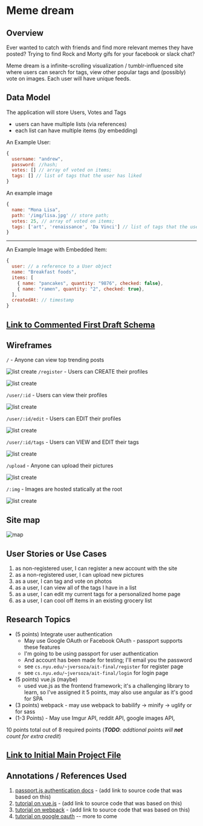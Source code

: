 # Meme dream

## Overview

Ever wanted to catch with friends and find more relevant memes they have posted? Trying to find Rock and Morty gifs for your facebook or slack chat?

Meme dream is a infinite-scrolling visualization / tumblr-influenced site where users can search for tags, view other popular tags and (possibly) vote on images. Each user will have unique feeds.


## Data Model

The application will store Users, Votes and Tags

* users can have multiple lists (via references)
* each list can have multiple items (by embedding)

An Example User:

```javascript
{
  username: "andrew",
  password: //hash;
  votes: [] // array of voted on items;
  tags: [] // list of tags that the user has liked
}
```

An example image
```javascript
{
  name: "Mona Lisa",
  path: '/img/lisa.jpg' // store path;
  votes: 25, // array of voted on items;
  tags: ['art', 'renaissance', 'Da Vinci'] // list of tags that the user has liked
}
```
---
An Example Image with Embedded Item:

```javascript
{
  user: // a reference to a User object
  name: "Breakfast foods",
  items: [
    { name: "pancakes", quantity: "9876", checked: false},
    { name: "ramen", quantity: "2", checked: true},
  ],
  createdAt: // timestamp
}
```


## [Link to Commented First Draft Schema](db.js)


## Wireframes

`/` - Anyone can view top trending posts

![list create](documentation/root.png)
`/register` - Users can CREATE their profiles

![list create](documentation/register.png)

`/user/:id` - Users can view their profiles

![list create](documentation/user.png)

`/user/:id/edit` - Users can EDIT their profiles

![list create](documentation/useredit.png)

`/user/:id/tags` - Users can VIEW and EDIT their tags

![list create](documentation/usertags.png)

`/upload` - Anyone can upload their pictures

![list create](documentation/Page_3.png)

`/:img` - Images are hosted statically at the root

![list create](documentation/Page_2.png)



## Site map

![map](documentation/Sitemap2.jpg)

## User Stories or Use Cases

1. as non-registered user, I can register a new account with the site
2. as a non-registered user, I can upload new pictures
3. as a user, I can tag and vote on photos
4. as a user, I can view all of the tags I have in a list
5. as a user, I can edit my current tags for a personalized home page
6. as a user, I can cool off items in an existing grocery list

## Research Topics

* (5 points) Integrate user authentication
    * May use Google OAuth or Facebook OAuth - passport supports these features
    * I'm going to be using passport for user authentication
    * And account has been made for testing; I'll email you the password
    * see <code>cs.nyu.edu/~jversoza/ait-final/register</code> for register page
    * see <code>cs.nyu.edu/~jversoza/ait-final/login</code> for login page
* (5 points) vue.js (maybe)
    * used vue.js as the frontend framework; it's a challenging library to learn, so I've assigned it 5 points, may also use angular as it's good for SPA
* (3 points) webpack - may use webpack to babilify -> minify -> uglify or for sass
* (1-3 Points) - May use Imgur API, reddit API, google images API,

10 points total out of 8 required points (___TODO__: addtional points will __not__ count for extra credit_)


## [Link to Initial Main Project File](app.js)


## Annotations / References Used

1. [passport.js authentication docs](http://passportjs.org/docs) - (add link to source code that was based on this)
2. [tutorial on vue.js](https://vuejs.org/v2/guide/) - (add link to source code that was based on this)
3. [tutorial on webpack](https://webpack.js.org/concepts/) - (add link to source code that was based on this)
4. [tutorial on google oauth](https://developers.google.com/identity/protocols/OAuth2)
-- more to come
